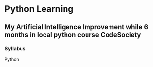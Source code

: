 # Python Learning
## My Artificial Intelligence Improvement while 6 months in local python course CodeSociety

### Syllabus
Python
